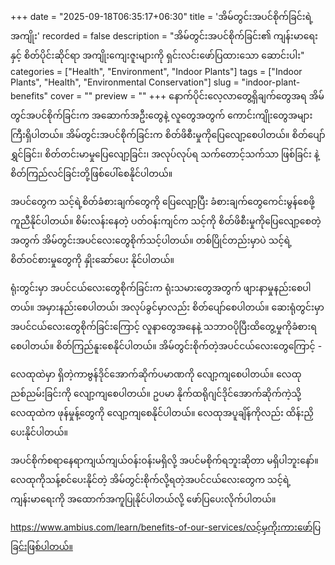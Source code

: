 +++
date = "2025-09-18T06:35:17+06:30"
title = 'အိမ်တွင်းအပင်စိုက်ခြင်းရဲ့အကျိုး'
recorded = false
description = "အိမ်တွင်းအပင်စိုက်ခြင်း၏ ကျန်းမာရေးနှင့် စိတ်ပိုင်းဆိုင်ရာ အကျိုးကျေးဇူးများကို ရှင်းလင်းဖော်ပြထားသော ဆောင်းပါး"
categories = ["Health", "Environment", "Indoor Plants"]
tags = ["Indoor Plants", "Health", "Environmental Conservation"]
slug = "indoor-plant-benefits"
cover = ""
preview = ""
+++
နောက်ပိုင်းလေ့လာတွေ့ရှိချက်တွေအရ အိမ်တွင်အပင်စိုက်ခြင်းက အဆောက်အဦးတွေနဲ့ လူတွေအတွက် ကောင်းကျိုးတွေအများကြီးရှိပါတယ်။ အိမ်တွင်းအပင်စိုက်ခြင်းက စိတ်ဖိစီးမှုကိုပြေလျော့စေပါတယ်။ စိတ်ပျော်ရွှင်ခြင်း၊ စိတ်တင်းမာမှုပြေလျော့ခြင်း၊ အလုပ်လုပ်ရ သက်တောင့်သက်သာ ဖြစ်ခြင်း နဲ့ စိတ်ကြည်လင်ခြင်းတို့ဖြစ်ပေါ်စေနိုင်ပါတယ်။

အပင်တွေက သင့်ရဲ့စိတ်ခံစားချက်တွေကို ပြေလျော့ပြီး ခံစားချက်တွေကေင်းမွန်စေဖို့ ကူညီနိုင်ပါတယ်။ စိမ်းလန်းနေတဲ့ ပတ်ဝန်းကျင်က သင့်ကို စိတ်ဖိစီးမှုကိုပြေလျော့စေတဲ့အတွက် အိမ်တွင်းအပင်လေးတွေစိုက်သင့်ပါတယ်။ တစ်ပြိုင်တည်းမှာပဲ သင့်ရဲ့စိတ်ဝင်စားမှုတွေကို နှိုးဆော်ပေး နိုင်ပါတယ်။

ရုံးတွင်းမှာ အပင်ငယ်လေးတွေစိုက်ခြင်းက ရုံးသမားတွေအတွက် ဖျားနာမှုနည်းစေပါတယ်။ အမှားနည်းစေပါတယ်၊ အလုပ်ခွင်မှာလည်း စိတ်ပျော်စေပါတယ်။
ဆေးရုံတွင်းမှာ အပင်ငယ်လေးတွေစိုက်ခြင်းကြောင့် လူနာတွေအနေနဲ့ သဘာဝပိုပြီးထိတွေ့မှုကိုခံစားရစေပါတယ်။ စိတ်ကြည်နူးစေနိုင်ပါတယ်။
အိမ်တွင်းစိုက်တဲ့အပင်ငယ်လေးတွေကြောင့် -

လေထုထဲမှာ ရှိတဲ့ကာဗွန်ဒိုင်အောက်ဆိုက်ပမာဏကို လျော့ကျစေပါတယ်။
လေထုညစ်ညမ်းခြင်းကို လျော့ကျစေပါတယ်။ ဥပမာ နိုက်ထရိုဂျင်ဒိုင်အောက်ဆိုက်ကဲ့သို့
လေထုထဲက ဖုန်မှုန့်တွေကို လျော့ကျစေနိုင်ပါတယ်။
လေထုအပူချိန်ကိုလည်း ထိန်းညှိပေးနိုင်ပါတယ်။

အပင်စိုက်စရာနေရာကျယ်ကျယ်ဝန်းဝန်းမရှိလို့ အပင်မစိုက်ရဘူးဆိုတာ မရှိပါဘူးနော်။ လေထုကိုသန့်စင်ပေးနိုင်တဲ့ အိမ်တွင်းစိုက်လို့ရတဲ့အပင်ငယ်လေးတွေက သင့်ရဲ့ကျန်းမာရေးကို အထောက်အကူပြုနိုင်ပါတယ်လို့ ဖော်ပြပေးလိုက်ပါတယ်။

https://www.ambius.com/learn/benefits-of-our-services/လင့်မှကိုးကားဖော်ပြခြင်းဖြစ်ပါတယ်။ 